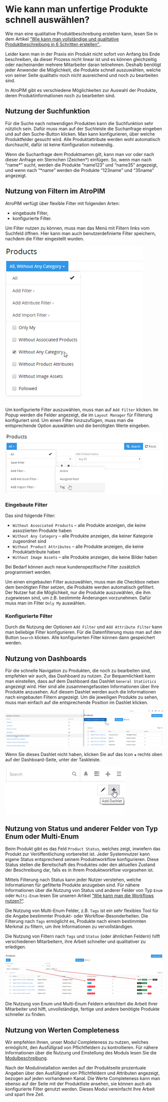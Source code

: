 # Wie kann man unfertige Produkte schnell auswählen?

Wie man eine qualitative Produktbeschreibung erstellen kann, lesen Sie in dem Artikel [“Wie kann man vollständige und qualitative Produktbeschreibung in 6 Schritten erstellen” ](./produktbeschreibung-in-6-schritten.md).

Leider kann man in der Praxis ein Produkt nicht sofort von Anfang bis Ende beschreiben, da dieser Prozess nicht linear ist und es können gleichzeitig oder nacheinander mehrere Mitarbeiter daran teilnehmen. Deshalb benötigt jeder Anwender die Möglichkeit, die Produkte schnell auszuwählen, welche von seiner Seite qualitativ noch nicht ausreichend und noch zu bearbeiten sind. 

In AtroPIM gibt es verschiedene Möglichkeiten zur Auswahl der Produkte, deren Produktinformationen noch zu bearbeiten sind.

## Nutzung der Suchfunktion

Für die Suche nach notwendigen Produkten kann die Suchfunktion sehr nützlich sein. Dafür muss man auf der Suchleiste die Suchanfrage eingeben und auf den Suche-Button klicken. Man kann konfigurieren, über welche Produktfelder gesucht wird. Alle Produktattribute werden wohl automatisch durchsucht, dafür ist keine Konfiguration notwendig.

Wenn die Suchanfrage dem Produktnamen gilt, kann man vor oder nach dieser Anfrage ein Sternchen (Zeichen\*) einfügen. So, wenn man nach “name\*” sucht, werden die Produkte “name123” und “name35” angezeigt, und wenn nach “\*name” werden die Produkte “123name” und “35name” angezeigt.

## Nutzung von Filtern im AtroPIM

AtroPIM verfügt über flexible Filter mit folgenden Arten:

-   eingebaute Filter,
-   konfigurierte Filter.

Um Filter nutzen zu können, muss man das Menü mit Filtern links vom Suchfeld öffnen. Hier kann man auch benutzerdefinierte Filter speichern, nachdem die Filter eingestellt wurden.

![](../../_assets/how-tos/unfertige-produkte-schnell-auswaehlen/image10.png)

Um konfigurierte Filter auszuwählen, muss man auf `Add Filter` klicken. Im Popup werden die Felder angezeigt, die im `Layout Manager` für Filterung konfiguriert sind. Um einen Filter hinzuzufügen, muss man die entsprechende Option auswählen und die benötigten Werte eingeben.

![](../../_assets/how-tos/unfertige-produkte-schnell-auswaehlen/image9.png)

### Eingebaute Filter

Das sind folgende Filter:

-   `Without Associated Products` – alle Produkte anzeigen, die keine assoziierten Produkte haben
-   `Without Any Category` – alle Produkte anzeigen, die keiner Kategorie zugeordnet sind
-   `Without Product Attributes` – alle Produkte anzeigen, die keine Produktattribute haben
-   `Without Image Assets` – alle Produkte anzeigen, die keine Bilder haben

Bei Bedarf können auch neue kundenspezifische Filter zusätzlich programmiert werden.

Um einen eingebauten Filter auszuwählen, muss man die Checkbox neben dem benötigten Filter setzen, die Produkte werden automatisch gefiltert. Der Nutzer hat die Möglichkeit, nur die Produkte auszuwählen, die ihm zugewiesen sind, um z.B. bestimmte Änderungen vorzunehmen. Dafür muss man im Filter `Only My` auswählen.

### Konfigurierte Filter

Durch die Nutzung der Optionen `Add Filter` und `Add Attribute Filter` kann man beliebige Filter konfigurieren. Für die Datenfilterung muss man auf den Button `Search` klicken. Alle konfigurierten Filter können dann gespeichert werden.

## Nutzung von Dashboards

Für die schnelle Navigation zu Produkten, die noch zu bearbeiten sind, empfehlen wir auch, das Dashboard zu nutzen. Zur Bequemlichkeit kann man einstellen, dass auf dem Dashboard das Dashlet `General Statistics` angezeigt wird. Hier sind alle zusammengefassten Informationen über Ihre Produkte anzusehen. Auf diesem Dashlet werden auch die Informationen nach eingebauten Filtern angezeigt. Um die jeweiligen Produkte zu sehen, muss man einfach auf die entsprechende Position im Dashlet klicken.

![](../../_assets/how-tos/unfertige-produkte-schnell-auswaehlen/image22.png)

Wenn Sie dieses Dashlet nicht haben, klicken Sie auf das Icon `✚` rechts oben auf der Dashboard-Seite, unter der Taskleiste.

![](../../_assets/how-tos/unfertige-produkte-schnell-auswaehlen/image38.png)

## Nutzung von Status und anderer Felder von Typ Enum oder Multi-Enum

Beim Produkt gibt es das Feld `Product Status`, welches zeigt, inwiefern das Produkt zur Veröffentlichung vorbereitet ist. Jeder Systemnutzer kann eigene Status entsprechend seinem Produktworkflow konfigurieren. Diese Status stellen die Bereitschaft des Produktes oder den aktuellen Zustand der Beschreibung dar, falls es in Ihrem Produktworkflow vorgesehen ist.

Mittels Filterung nach Status kann jeder Nutzer verstehen, welche Informationen für gefilterte Produkte anzugeben sind. Für nähere Informationen über die Nutzung von Status und anderer Felder von Typ `Enum` oder `Multi-Enum` lesen Sie unseren Artikel [“Wie kann man die Workflows nutzen?“](wie-kann-man-die-workflows-nutzen.md).

Die Nutzung von Multi-Enum Felder, z.B. `Tags` ist ein sehr flexibles Tool für die Angabe bestimmter Produkt- oder Workflow-Besonderheiten. Die Filterung nach `Tags` ermöglicht es, Produkte nach einem bestimmten Merkmal zu filtern, um ihre Informationen zu vervollständigen.

Die Nutzung von Filtern nach `Tags` und `Status` (oder ähnlichen Feldern) hilft verschiedenen Mitarbeitern, ihre Arbeit schneller und qualitativer zu erledigen.

![](../../_assets/how-tos/unfertige-produkte-schnell-auswaehlen/image55.png)

Die Nutzung von Enum und Multi-Enum Feldern erleichtert die Arbeit Ihrer Mitarbeiter und hilft, unvollständige, fertige und andere benötigte Produkte schneller zu finden.

## Nutzung von Werten Completeness

Wir empfehlen Ihnen, unser Modul Completeness zu nutzen, welches ermöglicht, den Ausfüllgrad von Pflichtfeldern zu kontrollieren. Für nähere Informationen über die Nutzung und Einstellung des Moduls lesen Sie die [Modulbeschreibung](https://atropim.com/de/shop/completeness).

Nach der Modulinstallation werden auf der Produktseite prozentuale Angaben über den Ausfüllgrad von Pflichtfeldern und Attributen angezeigt, bezogen auf jeden vorhandenen Kanal. Die Werte Completeness kann man ebenso auf der Seite mit der Produktliste ansehen, sie können auch als konfigurierte Filter genutzt werden. Dieses Modul vereinfacht Ihre Arbeit und spart Ihre Zeit.
